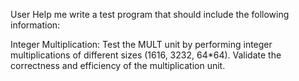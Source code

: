 User
Help me write a test program that should include the following information:

Integer Multiplication:
Test the MULT unit by performing integer multiplications of different sizes (1616, 3232, 64*64).    Validate the correctness and efficiency of the multiplication unit.

